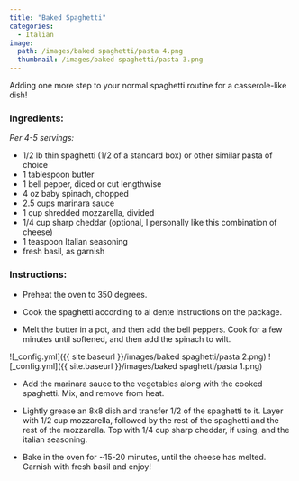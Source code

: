 ```yaml
---
title: "Baked Spaghetti"
categories:
  - Italian
image:
  path: /images/baked spaghetti/pasta 4.png
  thumbnail: /images/baked spaghetti/pasta 3.png
---
```


Adding one more step to your normal spaghetti routine for a casserole-like dish!

### Ingredients:

_Per 4-5 servings:_

* 1/2 lb thin spaghetti (1/2 of a standard box) or other similar pasta of choice
* 1 tablespoon butter
* 1 bell pepper, diced or cut lengthwise
* 4 oz baby spinach, chopped
* 2.5 cups marinara sauce
* 1 cup shredded mozzarella, divided
* 1/4 cup sharp cheddar (optional, I personally like this combination of cheese)
* 1 teaspoon Italian seasoning
* fresh basil, as garnish


### Instructions:

* Preheat the oven to 350 degrees.

* Cook the spaghetti according to al dente instructions on the package.

* Melt the butter in a pot, and then add the bell peppers. Cook for a few minutes until softened, and then add the spinach to wilt. 

![_config.yml]({{ site.baseurl }}/images/baked spaghetti/pasta 2.png)
![_config.yml]({{ site.baseurl }}/images/baked spaghetti/pasta 1.png)

* Add the marinara sauce to the vegetables along with the cooked spaghetti. Mix, and remove from heat.

* Lightly grease an 8x8 dish and transfer 1/2 of the spaghetti to it. Layer with 1/2 cup mozzarella, followed by the rest of the spaghetti and the rest of the mozzarella. Top with 1/4 cup sharp cheddar, if using, and the italian seasoning. 

* Bake in the oven for ~15-20 minutes, until the cheese has melted. Garnish with fresh basil and enjoy!
